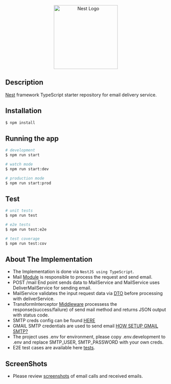 <p align="center">
  <a href="http://nestjs.com/" target="blank"><img src="https://nestjs.com/img/logo-small.svg" width="200" alt="Nest Logo" /></a>
</p>

[circleci-image]: https://img.shields.io/circleci/build/github/nestjs/nest/master?token=abc123def456
[circleci-url]: https://circleci.com/gh/nestjs/nest

## Description

[Nest](https://github.com/nestjs/nest) framework TypeScript starter repository for email delivery service.

## Installation

```bash
$ npm install
```

## Running the app

```bash
# development
$ npm run start

# watch mode
$ npm run start:dev

# production mode
$ npm run start:prod
```

## Test

```bash
# unit tests
$ npm run test

# e2e tests
$ npm run test:e2e

# test coverage
$ npm run test:cov
```

## About The Implementation

* The Implementation is done via `NestJS using TypeScript`.
* Mail [Module](https://github.com/faisalsiddiq87/email-delivery/tree/master/src/mail) is responsible to process the request and send email.
* POST /mail End point sends data to MailService and MailService uses DeliverMailService for sending email.
* MailService validates the input request data via [DTO](https://github.com/faisalsiddiq87/email-delivery/tree/master/src/mail/dto) before processing with deliverService.
* TransformInterceptor [Middleware](https://github.com/faisalsiddiq87/email-delivery/tree/master/src/middleware) processess the response(success/failure) of send mail method and returns JSON output with status code.
* SMTP creds config can be found [HERE](https://github.com/faisalsiddiq87/email-delivery/tree/master/src/config)
* GMAIL SMTP credentials are used to send email [HOW SETUP GMAIL SMTP?](https://www.youtube.com/watch?v=1YXVdyVuFGA)
* The project uses .env for environment, please copy .env.development to .env and replace SMTP_USER, SMTP_PASSWORD with your own creds.
* E2E test cases are available here [tests](https://github.com/faisalsiddiq87/email-delivery/tree/master/test).

## ScreenShots

* Please review [screenshots](https://github.com/faisalsiddiq87/email-delivery/tree/master/images) of email calls and received emails.